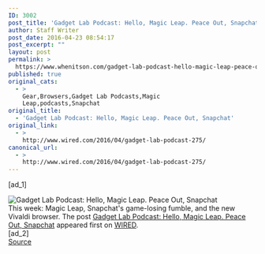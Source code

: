 ```yaml
---
ID: 3002
post_title: 'Gadget Lab Podcast: Hello, Magic Leap. Peace Out, Snapchat'
author: Staff Writer
post_date: 2016-04-23 08:54:17
post_excerpt: ""
layout: post
permalink: >
  https://www.whenitson.com/gadget-lab-podcast-hello-magic-leap-peace-out-snapchat/
published: true
original_cats:
  - >
    Gear,Browsers,Gadget Lab Podcasts,Magic
    Leap,podcasts,Snapchat
original_title:
  - 'Gadget Lab Podcast: Hello, Magic Leap. Peace Out, Snapchat'
original_link:
  - >
    http://www.wired.com/2016/04/gadget-lab-podcast-275/
canonical_url:
  - >
    http://www.wired.com/2016/04/gadget-lab-podcast-275/
---
```

 [ad_1]
<br><div class="rss_thumbnail"><img src="http://www.whenitson.com/wp-content/uploads/2016/03/FEATURED-WIRED-Gear-logo-660x330.jpg" alt="Gadget Lab Podcast: Hello, Magic Leap. Peace Out, Snapchat" /></div>This week: Magic Leap, Snapchat's game-losing fumble, and the new Vivaldi browser. The post <a href="http://www.wired.com/2016/04/gadget-lab-podcast-275/">Gadget Lab Podcast: Hello, Magic Leap. Peace Out, Snapchat</a> appeared first on <a href="http://www.wired.com">WIRED</a>.
<br>[ad_2]
<br><a href="http://www.wired.com/2016/04/gadget-lab-podcast-275/">Source </a>